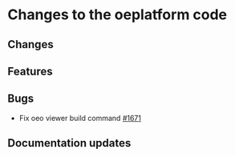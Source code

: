 <!--
SPDX-FileCopyrightText: 2025 Jonas Huber <https://github.com/jh-RLI> © Reiner Lemoine Institut

SPDX-License-Identifier: CC0-1.0
-->

# Changes to the oeplatform code

## Changes

## Features

## Bugs

- Fix oeo viewer build command [#1671](https://github.com/OpenEnergyPlatform/oeplatform/pull/1671)

## Documentation updates
